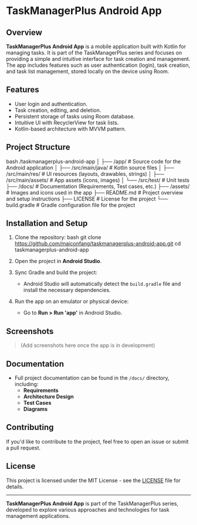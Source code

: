 
# TaskManagerPlus Android App

## Overview
**TaskManagerPlus Android App** is a mobile application built with Kotlin for managing tasks. It is part of the TaskManagerPlus series and focuses on providing a simple and intuitive interface for task creation and management. The app includes features such as user authentication (login), task creation, and task list management, stored locally on the device using Room.

## Features
- User login and authentication.
- Task creation, editing, and deletion.
- Persistent storage of tasks using Room database.
- Intuitive UI with RecyclerView for task lists.
- Kotlin-based architecture with MVVM pattern.

## Project Structure
bash
/taskmanagerplus-android-app
│
├── /app/                     # Source code for the Android application
│   ├── /src/main/java/        # Kotlin source files
│   ├── /src/main/res/         # UI resources (layouts, drawables, strings)
│   ├── /src/main/assets/      # App assets (icons, images)
│   └── /src/test/             # Unit tests
├── /docs/                    # Documentation (Requirements, Test cases, etc.)
├── /assets/                  # Images and icons used in the app
├── README.md                 # Project overview and setup instructions
├── LICENSE                   # License for the project
└── build.gradle              # Gradle configuration file for the project


## Installation and Setup
1. Clone the repository:
    bash
    git clone https://github.com/maiconfang/taskmanagerplus-android-app.git
    cd taskmanagerplus-android-app
    

2. Open the project in **Android Studio**.

3. Sync Gradle and build the project:
    - Android Studio will automatically detect the `build.gradle` file and install the necessary dependencies.

4. Run the app on an emulator or physical device:
    - Go to **Run > Run 'app'** in Android Studio.

## Screenshots
> (Add screenshots here once the app is in development)

## Documentation
- Full project documentation can be found in the `/docs/` directory, including:
  - **Requirements**
  - **Architecture Design**
  - **Test Cases**
  - **Diagrams**

## Contributing
If you'd like to contribute to the project, feel free to open an issue or submit a pull request.

## License
This project is licensed under the MIT License - see the [LICENSE](LICENSE) file for details.

---

**TaskManagerPlus Android App** is part of the TaskManagerPlus series, developed to explore various approaches and technologies for task management applications.

